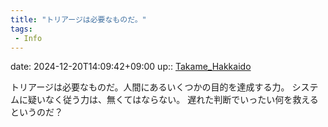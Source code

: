 ```yaml
---
title: "トリアージは必要なものだ。"
tags:
 - Info
---
```


date: 2024-12-20T14:09:42+09:00
up:: [Takame_Hakkaido](Bar/Novel/Nacaria/Takame_Hakkaido.md)

トリアージは必要なものだ。人間にあるいくつかの目的を達成する力。
システムに疑いなく従う力は、無くてはならない。
遅れた判断でいったい何を救えるというのだ？